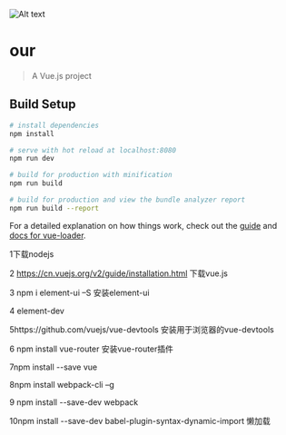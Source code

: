 ![Alt text](https://github.com/AmShadows/Vue/tree/master/Screenshots/system.jpg)

# our

> A Vue.js project

## Build Setup

``` bash
# install dependencies
npm install

# serve with hot reload at localhost:8080
npm run dev

# build for production with minification
npm run build

# build for production and view the bundle analyzer report
npm run build --report
```

For a detailed explanation on how things work, check out the [guide](http://vuejs-templates.github.io/webpack/) and [docs for vue-loader](http://vuejs.github.io/vue-loader).

1下载nodejs

2 https://cn.vuejs.org/v2/guide/installation.html    下载vue.js

3 npm i element-ui –S   安装element-ui

4 element-dev

5https://github.com/vuejs/vue-devtools  安装用于浏览器的vue-devtools 

6 npm install vue-router   安装vue-router插件

7npm install --save vue

8npm install webpack-cli –g

9 npm install --save-dev webpack

10npm install --save-dev babel-plugin-syntax-dynamic-import  懒加载

